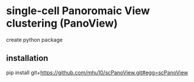# single-cell Panoromaic View clustering (PanoView)
create python package

## installation ##

pip install git+https://github.com/mhu10/scPanoView.git#egg=scPanoView
